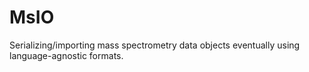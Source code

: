 # MsIO
Serializing/importing mass spectrometry data objects eventually using language-agnostic formats.
